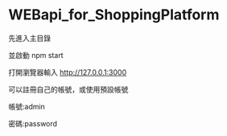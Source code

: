 # WEBapi_for_ShoppingPlatform
先進入主目錄

並啟動
npm start

打開瀏覽器輸入
http://127.0.0.1:3000

可以註冊自己的帳號，或使用預設帳號

帳號:admin

密碼:password
